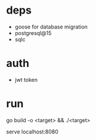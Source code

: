 # deps
- goose for database migration
- postgresql@15
- sqlc

# auth
- jwt token

# run
go build -o \<target\> && ./\<target\>

serve localhost:8080
